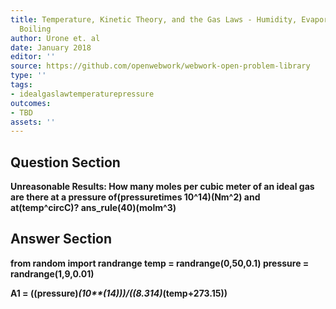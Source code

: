 ```yaml
---
title: Temperature, Kinetic Theory, and the Gas Laws - Humidity, Evaporation, and
  Boiling
author: Urone et. al
date: January 2018
editor: ''
source: https://github.com/openwebwork/webwork-open-problem-library
type: ''
tags:
- idealgaslawtemperaturepressure
outcomes:
- TBD
assets: ''
---
```


## Question Section 

<b>
<b>Unreasonable Results:<b> How many moles per cubic meter of an ideal gas are there at a pressure of(pressuretimes 10^14)(Nm^2) and at(temp^circC)? 
ans_rule(40)(molm^3)



## Answer Section

from random import randrange
temp = randrange(0,50,0.1)
pressure = randrange(1,9,0.01)

A1 = ((pressure)*(10**(14)))/((8.314)*(temp+273.15))